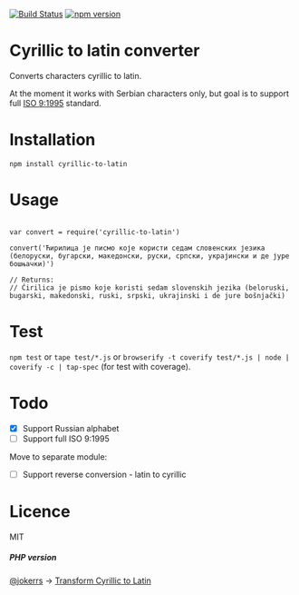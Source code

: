 
[![Build Status](https://travis-ci.org/stojanovic/cyrillic-to-latin.svg)](https://travis-ci.org/stojanovic/cyrillic-to-latin) [![npm version](https://badge.fury.io/js/cyrillic-to-latin.svg)](http://badge.fury.io/js/cyrillic-to-latin)

# Cyrillic to latin converter

Converts characters cyrillic to latin.

At the moment it works with Serbian characters only, but goal is to support full [ISO 9:1995](http://en.wikipedia.org/wiki/ISO_9) standard.

# Installation

`npm install cyrillic-to-latin`

# Usage

```

var convert = require('cyrillic-to-latin')

convert('Ћирилица је писмо које користи седам словенских језика (белоруски, бугарски, македонски, руски, српски, украјински и де јуре бошњачки)')

// Returns:
// Ćirilica je pismo koje koristi sedam slovenskih jezika (beloruski, bugarski, makedonski, ruski, srpski, ukrajinski i de jure bošnjački)

```

# Test

`npm test` or `tape test/*.js` or `browserify -t coverify test/*.js | node | coverify -c | tap-spec` (for test with coverage).

# Todo

- [x] Support Russian alphabet
- [ ] Support full ISO 9:1995

Move to separate module:

- [ ] Support reverse conversion - latin to cyrillic 

# Licence

MIT


##### PHP version
[@jokerrs](https://github.com/jokerrs/) -> [Transform Cyrillic to Latin](https://github.com/jokerrs/Transform-Cyrillic-to-Latin)